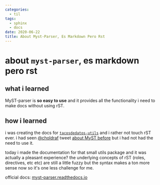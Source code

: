 ```yaml
---
categories:
  - til
tags:
  - sphinx
  - docs
date: 2020-06-22
title: About Myst-Parser, Es Markdown Pero Rst
---
```


# about `myst-parser`, es markdown pero rst

## what i learned

MyST-parser is **so easy to use** and it provides all the functionality i need to make docs without using rST.

<!-- more -->
## how i learned

i was creating the docs for [`tacosdedatos-utils`](https://tacosdedatos-utils.rtfd.io) and i rather not touch rST ever. i had seen [@choldraf](https://twitter.com/choldraf) tweet [about MyST before](https://twitter.com/choldgraf/status/1272633413132943360?s=20) but i had not had the need to use it.

today i made the documentation for that small utils package and it was actually a pleasant experience? the underlying concepts of rST (roles, directives, etc etc) are still a little fuzzy but the syntax makes a ton more sense now so it's one less challenge for me.

official docs: [myst-parser.readthedocs.io](https://myst-parser.readthedocs.io/en/latest/)
